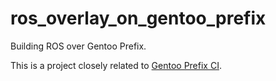 # ros_overlay_on_gentoo_prefix
Building ROS over Gentoo Prefix.

This is a project closely related to [Gentoo Prefix CI](https://github.com/awesomebytes/gentoo_prefix_ci).

